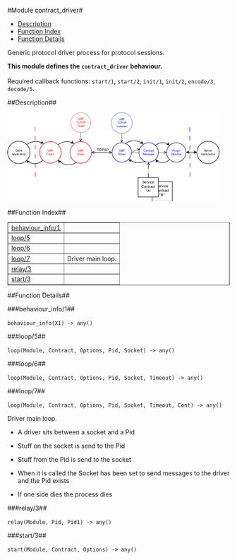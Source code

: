 

#Module contract_driver#
* [Description](#description)
* [Function Index](#index)
* [Function Details](#functions)


Generic protocol driver process for protocol sessions.



__This module defines the `contract_driver` behaviour.__
<br></br>
 Required callback functions: `start/1`, `start/2`, `init/1`, `init/2`, `encode/3`, `decode/5`.<a name="description"></a>

##Description##


![ubf-flow-01.png](ubf-flow-01.png)<a name="index"></a>

##Function Index##


<table width="100%" border="1" cellspacing="0" cellpadding="2" summary="function index"><tr><td valign="top"><a href="#behaviour_info-1">behaviour_info/1</a></td><td></td></tr><tr><td valign="top"><a href="#loop-5">loop/5</a></td><td></td></tr><tr><td valign="top"><a href="#loop-6">loop/6</a></td><td></td></tr><tr><td valign="top"><a href="#loop-7">loop/7</a></td><td>Driver main loop.</td></tr><tr><td valign="top"><a href="#relay-3">relay/3</a></td><td></td></tr><tr><td valign="top"><a href="#start-3">start/3</a></td><td></td></tr></table>


<a name="functions"></a>

##Function Details##

<a name="behaviour_info-1"></a>

###behaviour_info/1##




`behaviour_info(X1) -> any()`

<a name="loop-5"></a>

###loop/5##




`loop(Module, Contract, Options, Pid, Socket) -> any()`

<a name="loop-6"></a>

###loop/6##




`loop(Module, Contract, Options, Pid, Socket, Timeout) -> any()`

<a name="loop-7"></a>

###loop/7##




`loop(Module, Contract, Options, Pid, Socket, Timeout, Cont) -> any()`





Driver main loop.


* A driver sits between a socket and a Pid

* Stuff on the socket is send to the Pid

* Stuff from the Pid is send to the socket

* When it is called the Socket has been set to send messages to
the driver and the Pid exists

* If one side dies the process dies

<a name="relay-3"></a>

###relay/3##




`relay(Module, Pid, Pid1) -> any()`

<a name="start-3"></a>

###start/3##




`start(Module, Contract, Options) -> any()`

